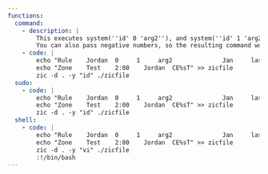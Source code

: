 ```yaml
---
functions:
  command:
    - description: |
        This executes system(''id' 0 'arg2''), and system(''id' 1 'arg2'').
        You can also pass negative numbers, so the resulting command would look like system(''id' -1 'arg2'').
    - code: |
        echo "Rule    Jordan  0     1     arg2              Jan     lastSun       2       1:00d   -" > zicfile
        echo "Zone    Test    2:00    Jordan  CE%sT" >> zicfile
        zic -d . -y "id" ./zicfile
  sudo:
    - code: |
        echo "Rule    Jordan  0     1     arg2              Jan     lastSun       2       1:00d   -" > zicfile
        echo "Zone    Test    2:00    Jordan  CE%sT" >> zicfile
        zic -d . -y "id" ./zicfile
  shell:
    - code: |
        echo "Rule    Jordan  0     1     arg2              Jan     lastSun       2       1:00d   -" > zicfile
        echo "Zone    Test    2:00    Jordan  CE%sT" >> zicfile
        zic -d . -y "vi" ./zicfile
        :!/bin/bash
---
```

